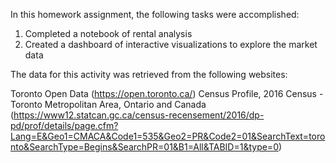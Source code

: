 In this homework assignment, the following tasks were accomplished:


1. Completed a notebook of rental analysis
2. Created a dashboard of interactive visualizations to explore the market data


The data for this activity was retrieved from the following websites:


Toronto Open Data (https://open.toronto.ca/)
Census Profile, 2016 Census - Toronto Metropolitan Area, Ontario and Canada (https://www12.statcan.gc.ca/census-recensement/2016/dp-pd/prof/details/page.cfm?Lang=E&Geo1=CMACA&Code1=535&Geo2=PR&Code2=01&SearchText=toronto&SearchType=Begins&SearchPR=01&B1=All&TABID=1&type=0)
